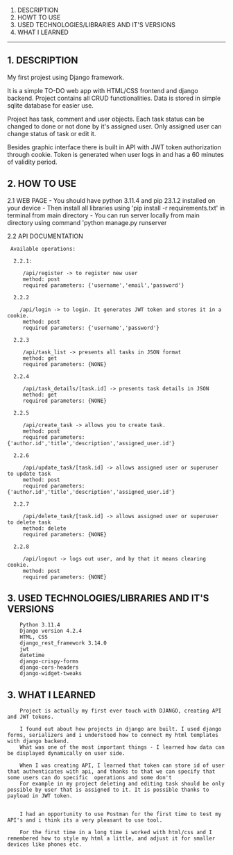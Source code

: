 1. DESCRIPTION
2. HOWT TO USE
3. USED TECHNOLOGIES/LIBRARIES AND IT'S VERSIONS
4. WHAT I LEARNED
________________________________________

## 1. DESCRIPTION
  My first projest using Django framework.
  
  It is a simple TO-DO web app with HTML/CSS frontend and django backend. 
  Project contains all CRUD functionalities. Data is stored in simple sqlite database for easier use.
  
  Project has task, comment and user objects. Each task status can be changed to done or not done by it's assigned user.
  Only assigned user can change status of task or edit it.
  
  Besides graphic interface there is built in API with JWT token authorization through cookie. Token is generated when user logs in and has a 60 minutes of validity period.

## 2. HOW TO USE
   
   2.1 WEB PAGE
     - You should have python 3.11.4 and pip 23.1.2 installed on your device
     - Then install all libraries using 'pip install -r requirements.txt' in terminal from main directory
     - You can run server locally from main directory using command 'python manage.py runserver
       
   2.2 API DOCUMENTATION
   
     Available operations:

      2.2.1:
   
         /api/register -> to register new user
         method: post
         required parameters: {'username','email','password'}
       
      2.2.2

        /api/login -> to login. It generates JWT token and stores it in a cookie.
         method: post
         required parameters: {'username','password'}
   
      2.2.3

         /api/task_list -> presents all tasks in JSON format
         method: get
         required parameters: {NONE}
   
      2.2.4

         /api/task_details/[task.id] -> presents task details in JSON
         method: get
         required parameters: {NONE}
   
      2.2.5

         /api/create_task -> allows you to create task.
         method: post
         required parameters: {'author.id','title','description','assigned_user.id'}
   
      2.2.6

         /api/update_task/[task.id] -> allows assigned user or superuser to update task
         method: post
         required parameters: {'author.id','title','description','assigned_user.id'}
   
      2.2.7

         /api/delete_task/[task.id] -> allows assigned user or superuser to delete task
         method: delete
         required parameters: {NONE}
   
      2.2.8

         /api/logout -> logs out user, and by that it means clearing cookie.
         method: post
         required parameters: {NONE}

  ## 3. USED TECHNOLOGIES/LIBRARIES AND IT'S VERSIONS


        Python 3.11.4
        Django version 4.2.4
        HTML, CSS
        django_rest_framework 3.14.0
        jwt
        datetime
        django-crispy-forms
        django-cors-headers
        django-widget-tweaks
      
  ## 3. WHAT I LEARNED 

        Project is actually my first ever touch with DJANGO, creating API and JWT tokens. 

        I found out about how projects in django are built. I used django forms, serializers and i understood how to connect my html templates with django backend.
        What was one of the most important things - I learned how data can be displayed dynamically on user side.
        
        When I was creating API, I learned that token can store id of user that authenticates with api, and thanks to that we can specify that some users can do specific  operations and some don't
        For example in my project deleting and editing task should be only possible by user that is assigned to it. It is possible thanks to payload in JWT token.


        I had an opportunity to use Postman for the first time to test my API's and i think its a very pleasant to use tool.

        For the first time in a long time i worked with html/css and I remembered how to style my html a little, and adjust it for smaller devices like phones etc.

        
         
  
    
     
  
